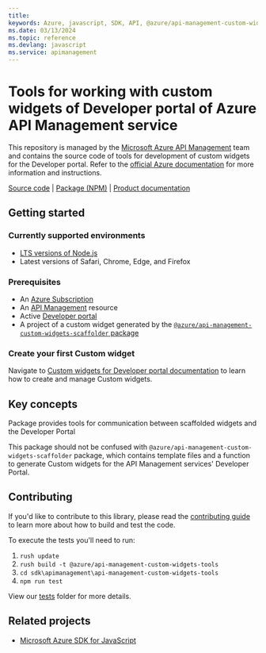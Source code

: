 ```yaml
---
title: 
keywords: Azure, javascript, SDK, API, @azure/api-management-custom-widgets-tools, apimanagement
ms.date: 03/13/2024
ms.topic: reference
ms.devlang: javascript
ms.service: apimanagement
---
```

# Tools for working with custom widgets of Developer portal of Azure API Management service

This repository is managed by the [Microsoft Azure API Management](https://aka.ms/apimrocks) team and contains the
source code of tools for development of custom widgets for the Developer portal. Refer to
the [official Azure documentation](https://aka.ms/apimdocs/portal/customwidgets) for more information and instructions.

[Source code](https://github.com/Azure/azure-sdk-for-js/blob/main/sdk/apimanagement/api-management-custom-widgets-scaffolder/) |
[Package (NPM)](https://www.npmjs.com/package/@azure/api-management-custom-widgets-scaffolder) |
[Product documentation](https://aka.ms/apimdocs/portal/)

## Getting started

### Currently supported environments

- [LTS versions of Node.js](https://github.com/nodejs/release#release-schedule)
- Latest versions of Safari, Chrome, Edge, and Firefox

### Prerequisites

- An [Azure Subscription](https://azure.microsoft.com)
- An [API Management](https://aka.ms/apimdocs/) resource
- Active [Developer portal](https://aka.ms/apimdocs/portal/)
- A project of a custom widget generated by the [`@azure/api-management-custom-widgets-scaffolder` package](https://www.npmjs.com/package/@azure/api-management-custom-widgets-scaffolder)

### Create your first Custom widget

Navigate to [Custom widgets for Developer portal documentation](https://aka.ms/apimdocs/portal/customwidgets) to learn how to create and manage Custom widgets.

## Key concepts

Package provides tools for communication between scaffolded widgets and the Developer Portal

This package should not be confused with `@azure/api-management-custom-widgets-scaffolder` package, which contains template files and a function to generate Custom widgets for the API Management services' Developer Portal.

## Contributing

If you'd like to contribute to this library, please read the [contributing guide](https://github.com/Azure/azure-sdk-for-js/blob/main/CONTRIBUTING.md) to learn more about how to build and test the code.

To execute the tests you'll need to run:

1. `rush update`
2. `rush build -t @azure/api-management-custom-widgets-tools`
3. `cd sdk\apimanagement\api-management-custom-widgets-tools`
4. `npm run test`

View our [tests](https://github.com/Azure/azure-sdk-for-js/blob/main/sdk/apimanagement/api-management-custom-widgets-scaffolder/test)
folder for more details.

## Related projects

- [Microsoft Azure SDK for JavaScript](https://github.com/Azure/azure-sdk-for-js)

